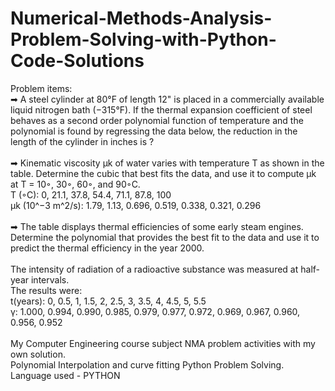 # Numerical-Methods-Analysis-Problem-Solving-with-Python-Code-Solutions
Problem items:
<br>
➡ A steel cylinder at 80°F of length 12" is placed in a commercially available liquid nitrogen bath (−315°F). If the thermal expansion coefficient of steel behaves as a second order polynomial function of temperature and the polynomial is found by regressing the data below, the reduction in the length of the cylinder in inches is ?
<br>
<br>
➡ Kinematic viscosity µk of water varies with temperature T as shown in the table. Determine the cubic that best fits the data, and use it to compute µk at T = 10◦, 30◦, 60◦, and 90◦C.
<br>
T (◦C): 0, 21.1, 37.8, 54.4, 71.1, 87.8, 100
<br>
µk (10^−3 m^2/s): 1.79, 1.13, 0.696, 0.519, 0.338, 0.321, 0.296
<br>
<br>
➡ The table displays thermal efficiencies of some early steam engines. Determine the polynomial that provides the best fit to the data and use it to predict the thermal efficiency in the year 2000.
<br>
<br>
The intensity of radiation of a radioactive substance was measured at half-year intervals.
<br>
The results were:
<br>
t(years): 0, 0.5, 1, 1.5, 2, 2.5, 3, 3.5, 4, 4.5, 5, 5.5
<br>
γ: 1.000, 0.994, 0.990, 0.985, 0.979, 0.977, 0.972, 0.969, 0.967, 0.960, 0.956, 0.952
<br>
<br>
My Computer Engineering course subject NMA problem activities with my own solution.
<br>
Polynomial Interpolation and curve fitting Python Problem Solving.
<br>
Language used - PYTHON
